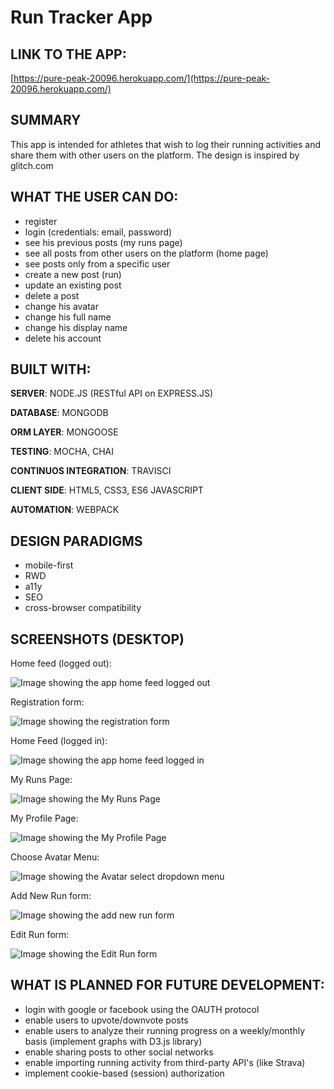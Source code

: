 # Run Tracker App

## LINK TO THE APP:
[https://pure-peak-20096.herokuapp.com/](https://pure-peak-20096.herokuapp.com/)

## SUMMARY
This app is intended for athletes that wish to log their running activities and share them with other users on the platform. The design is inspired by glitch.com

## WHAT THE USER CAN DO:

* register
* login (credentials: email, password)
* see his previous posts (my runs page)
* see all posts from other users on the platform (home page)
* see posts only from a specific user
* create a new post (run)
* update an existing post
* delete a post
* change his avatar
* change his full name
* change his display name
* delete his account

## BUILT WITH:

**SERVER**: NODE.JS (RESTful API on EXPRESS.JS)

**DATABASE**: MONGODB

**ORM LAYER**: MONGOOSE

**TESTING**: MOCHA, CHAI

**CONTINUOS INTEGRATION**: TRAVISCI

**CLIENT SIDE**: HTML5, CSS3, ES6 JAVASCRIPT

**AUTOMATION**: WEBPACK

## DESIGN PARADIGMS

* mobile-first
* RWD
* a11y
* SEO
* cross-browser compatibility

## SCREENSHOTS (DESKTOP)

Home feed (logged out):

![Image showing the app home feed logged out](app/public/dist/img/homeFeed1.png "Home feed logged out")

Registration form:

![Image showing the registration form](app/public/dist/img/registerForm.png "Registration form")

Home Feed (logged in):

![Image showing the app home feed logged in](app/public/dist/img/homeFeed2.png "Home feed logged in")

My Runs Page:

![Image showing the My Runs Page](app/public/dist/img/MyRuns.png "My Runs")

My Profile Page:

![Image showing the My Profile Page](app/public/dist/img/myProfileEdit.png "My Profile")

Choose Avatar Menu:

![Image showing the Avatar select dropdown menu](app/public/dist/img/chooseAvatar.png "Choose Avatar")


Add New Run form:

![Image showing the add new run form](app/public/dist/img/addNewRunForm.png "Add New Run form")

Edit Run form:

![Image showing the Edit Run form](app/public/dist/img/editRun.png "Edit Run form")

## WHAT IS PLANNED FOR FUTURE DEVELOPMENT:
* login with google or facebook using the OAUTH protocol
* enable users to upvote/downvote posts
* enable users to analyze their running progress on a weekly/monthly basis (implement graphs with D3.js library)
* enable sharing posts to other social networks
* enable importing running activity from third-party API's (like Strava)
* implement cookie-based (session) authorization
